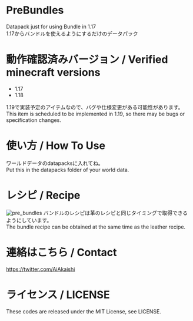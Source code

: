 # PreBundles
Datapack just for using Bundle in 1.17  
1.17からバンドルを使えるようにするだけのデータパック

# 動作確認済みバージョン / Verified minecraft versions

- 1.17
- 1.18

1.19で実装予定のアイテムなので、バグや仕様変更がある可能性があります。  
This item is scheduled to be implemented in 1.19, so there may be bugs or specification changes.

# 使い方 / How To Use

ワールドデータのdatapacksに入れてね。  
Put this in the datapacks folder of your world data.

# レシピ / Recipe

![pre_bundles](https://user-images.githubusercontent.com/39216832/120884480-6cb43500-c61e-11eb-8d0b-5d58e8d69d5e.png)
バンドルのレシピは革のレシピと同じタイミングで取得できるようにしています。  
The bundle recipe can be obtained at the same time as the leather recipe.

# 連絡はこちら / Contact

https://twitter.com/AiAkaishi

# ライセンス / LICENSE

These codes are released under the MIT License, see LICENSE.

